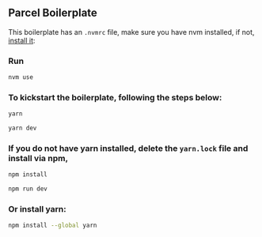 ## Parcel Boilerplate


This boilerplate has an `.nvmrc` file, make sure you have nvm installed, if not, [install it](https://github.com/nvm-sh/nvm):

### Run

```bash
nvm use
```

### To kickstart the boilerplate, following the steps below:

```bash
yarn

yarn dev
```

### If you do not have yarn installed, delete the `yarn.lock` file and install via npm,

```bash
npm install

npm run dev
```

### Or install yarn:

```bash
npm install --global yarn
```
